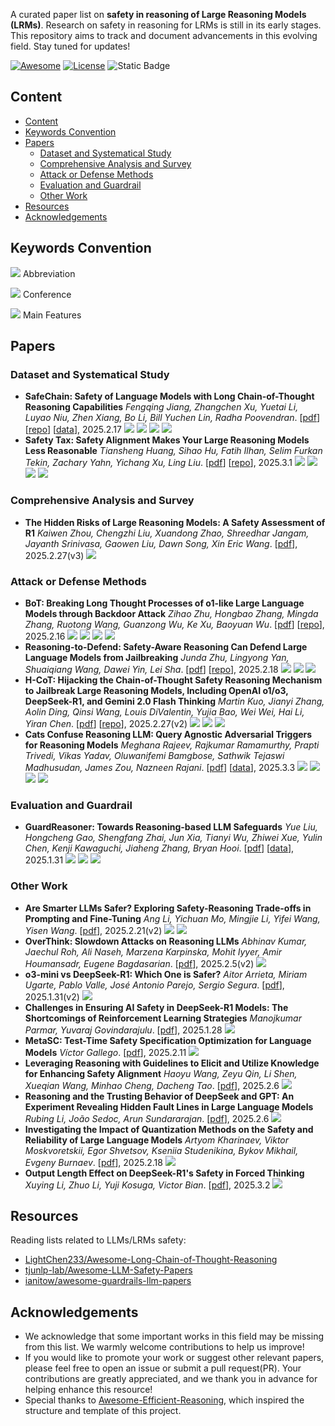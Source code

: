 A curated paper list on **safety in reasoning of Large Reasoning Models (LRMs)**. Research on safety in reasoning for LRMs is still in its early stages. This repository aims to track and document advancements in this evolving field. Stay tuned for updates!

[![Awesome](https://awesome.re/badge.svg)](https://awesome.re) [![License](https://img.shields.io/badge/License-Apache_2.0-green.svg)](./LICENSE) ![Static Badge](https://img.shields.io/badge/Contributions-welcome-blue.svg?style=flat) 

## Content

- [Content](#content)
- [Keywords Convention](#keywords-convention)
- [Papers](#papers)
  - [Dataset and Systematical Study](#dataset-and-systematical-study)
  - [Comprehensive Analysis and Survey](#comprehensive-analysis-and-survey)
  - [Attack or Defense Methods](#attack-or-defense-methods)
  - [Evaluation and Guardrail](#evaluation-and-guardrail)
  - [Other Work](#other-work)
- [Resources](#resources)
- [Acknowledgements](#acknowledgements)


## Keywords Convention

![](https://img.shields.io/badge/COCONUT-blue) Abbreviation

![](https://img.shields.io/badge/ACL2025-orange) Conference

![](https://img.shields.io/badge/Analysis-green) Main Features

## Papers

### Dataset and Systematical Study
- **SafeChain: Safety of Language Models with Long Chain-of-Thought Reasoning Capabilities**
  *Fengqing Jiang, Zhangchen Xu, Yuetai Li, Luyao Niu, Zhen Xiang, Bo Li, Bill Yuchen Lin, Radha Poovendran*. [[pdf](https://arxiv.org/pdf/2502.12025)] [[repo](https://github.com/uw-nsl/safechain)] [[data](https://huggingface.co/datasets/UWNSL/SafeChain)], 2025.2.17 ![](https://img.shields.io/badge/Arxiv-orange) ![](https://img.shields.io/badge/SafeChain-blue) ![](https://img.shields.io/badge/three_decoding_strategies_without_additional_training-green) ![](https://img.shields.io/badge/dataset-green)
- **Safety Tax: Safety Alignment Makes Your Large Reasoning Models Less Reasonable**
  *Tiansheng Huang, Sihao Hu, Fatih Ilhan, Selim Furkan Tekin, Zachary Yahn, Yichang Xu, Ling Liu*. [[pdf](https://arxiv.org/pdf/2503.00555)] [[repo](https://github.com/git-disl/Safety-Tax)], 2025.3.1 ![](https://img.shields.io/badge/Arxiv-orange) ![](https://img.shields.io/badge/DirectRefusal-blue) ![](https://img.shields.io/badge/tradeoff_between_safety_and_reasoning_capability-green) ![](https://img.shields.io/badge/dataset-green)


### Comprehensive Analysis and Survey
- **The Hidden Risks of Large Reasoning Models: A Safety Assessment of R1**
  *Kaiwen Zhou, Chengzhi Liu, Xuandong Zhao, Shreedhar Jangam, Jayanth Srinivasa, Gaowen Liu, Dawn Song, Xin Eric Wang*. [[pdf](https://arxiv.org/abs/2502.12659v3)], 2025.2.27(v3) ![](https://img.shields.io/badge/Arxiv-orange)


### Attack or Defense Methods
- **BoT: Breaking Long Thought Processes of o1-like Large Language Models through Backdoor Attack**
  *Zihao Zhu, Hongbao Zhang, Mingda Zhang, Ruotong Wang, Guanzong Wu, Ke Xu, Baoyuan Wu*. [[pdf](https://www.arxiv.org/pdf/2502.12202)] [[repo](https://github.com/zihao-ai/BoT)], 2025.2.16 ![](https://img.shields.io/badge/Arxiv-orange) ![](https://img.shields.io/badge/BoT-blue) ![](https://img.shields.io/badge/backdoor_attack-green) ![](https://img.shields.io/badge/dataset-green)
- **Reasoning-to-Defend: Safety-Aware Reasoning Can Defend Large Language Models from Jailbreaking**
  *Junda Zhu, Lingyong Yan, Shuaiqiang Wang, Dawei Yin, Lei Sha*. [[pdf](https://arxiv.org/pdf/2502.12970v1)] [[repo](https://github.com/chuhac/Reasoning-to-Defend)], 2025.2.18 ![](https://img.shields.io/badge/Arxiv-orange) ![](https://img.shields.io/badge/R2D-blue) ![](https://img.shields.io/badge/defend-green)
- **H-CoT: Hijacking the Chain-of-Thought Safety Reasoning Mechanism to Jailbreak Large Reasoning Models, Including OpenAI o1/o3, DeepSeek-R1, and Gemini 2.0 Flash Thinking**
  *Martin Kuo, Jianyi Zhang, Aolin Ding, Qinsi Wang, Louis DiValentin, Yujia Bao, Wei Wei, Hai Li, Yiran Chen*. [[pdf](https://arxiv.org/pdf/2502.12893)] [[repo](https://github.com/dukeceicenter/jailbreak-reasoning-openai-o1o3-deepseek-r1)], 2025.2.27(v2) ![](https://img.shields.io/badge/Arxiv-orange) ![](https://img.shields.io/badge/HCoT-blue) ![](https://img.shields.io/badge/attack-green)
- **Cats Confuse Reasoning LLM: Query Agnostic Adversarial Triggers for Reasoning Models**
  *Meghana Rajeev, Rajkumar Ramamurthy, Prapti Trivedi, Vikas Yadav, Oluwanifemi Bamgbose, Sathwik Tejaswi Madhusudan, James Zou, Nazneen Rajani*. [[pdf](https://arxiv.org/pdf/2503.01781)] [[data](https://huggingface.co/datasets/collinear-ai/cat-attack-adversarial-triggers)], 2025.3.3 ![](https://img.shields.io/badge/Arxiv-orange) ![](https://img.shields.io/badge/CatAttack-blue) ![](https://img.shields.io/badge/attack-green) ![](https://img.shields.io/badge/adversial_triggers-green) 

### Evaluation and Guardrail
- **GuardReasoner: Towards Reasoning-based LLM Safeguards**
  *Yue Liu, Hongcheng Gao, Shengfang Zhai, Jun Xia, Tianyi Wu, Zhiwei Xue, Yulin Chen, Kenji Kawaguchi, Jiaheng Zhang, Bryan Hooi*. [[pdf](https://arxiv.org/abs/2501.18492)] [[data](https://huggingface.co/datasets/yueliu1999/GuardReasonerTrain)], 2025.1.31 ![](https://img.shields.io/badge/ICLR2025_FM_Wild_Workshop-orange) ![](https://img.shields.io/badge/GuardReasoner-blue) ![](https://img.shields.io/badge/dataset-green) 

### Other Work
- **Are Smarter LLMs Safer? Exploring Safety-Reasoning Trade-offs in Prompting and Fine-Tuning**
  *Ang Li, Yichuan Mo, Mingjie Li, Yifei Wang, Yisen Wang*. [[pdf](https://arxiv.org/pdf/2502.09673)], 2025.2.21(v2) ![](https://img.shields.io/badge/Arxiv-orange) ![](https://img.shields.io/badge/Analysis-green) 
- **OverThink: Slowdown Attacks on Reasoning LLMs**
  *Abhinav Kumar, Jaechul Roh, Ali Naseh, Marzena Karpinska, Mohit Iyyer, Amir Houmansadr, Eugene Bagdasarian*. [[pdf](https://arxiv.org/pdf/2502.02542)], 2025.2.5(v2) ![](https://img.shields.io/badge/Arxiv-orange)
- **o3-mini vs DeepSeek-R1: Which One is Safer?**
  *Aitor Arrieta, Miriam Ugarte, Pablo Valle, José Antonio Parejo, Sergio Segura*. [[pdf](https://arxiv.org/pdf/2501.18438)], 2025.1.31(v2) ![](https://img.shields.io/badge/Arxiv-orange)
- **Challenges in Ensuring AI Safety in DeepSeek-R1 Models: The Shortcomings of Reinforcement Learning Strategies**
  *Manojkumar Parmar, Yuvaraj Govindarajulu*. [[pdf](https://arxiv.org/pdf/2501.17030)], 2025.1.28 ![](https://img.shields.io/badge/Arxiv-orange)
- **MetaSC: Test-Time Safety Specification Optimization for Language Models**
  *Víctor Gallego*. [[pdf](https://arxiv.org/pdf/2502.07985)], 2025.2.11 ![](https://img.shields.io/badge/Arxiv-orange)
- **Leveraging Reasoning with Guidelines to Elicit and Utilize Knowledge for Enhancing Safety Alignment**
  *Haoyu Wang, Zeyu Qin, Li Shen, Xueqian Wang, Minhao Cheng, Dacheng Tao*. [[pdf](https://arxiv.org/pdf/2502.04040)], 2025.2.6 ![](https://img.shields.io/badge/Arxiv-orange)
- **Reasoning and the Trusting Behavior of DeepSeek and GPT: An Experiment Revealing Hidden Fault Lines in Large Language Models**
  *Rubing Li, João Sedoc, Arun Sundararajan*. [[pdf](https://arxiv.org/pdf/2502.12825)], 2025.2.6 ![](https://img.shields.io/badge/Arxiv-orange)
- **Investigating the Impact of Quantization Methods on the Safety and Reliability of Large Language Models**
  *Artyom Kharinaev, Viktor Moskvoretskii, Egor Shvetsov, Kseniia Studenikina, Bykov Mikhail, Evgeny Burnaev*. [[pdf](https://arxiv.org/abs/2502.15799)], 2025.2.18 ![](https://img.shields.io/badge/Arxiv-orange)
- **Output Length Effect on DeepSeek-R1's Safety in Forced Thinking**
  *Xuying Li, Zhuo Li, Yuji Kosuga, Victor Bian*. [[pdf](https://arxiv.org/abs/2503.01923)], 2025.3.2 ![](https://img.shields.io/badge/Arxiv-orange)


## Resources
Reading lists related to LLMs/LRMs safety:
- [LightChen233/Awesome-Long-Chain-of-Thought-Reasoning](https://github.com/LightChen233/Awesome-Long-Chain-of-Thought-Reasoning)
- [tjunlp-lab/Awesome-LLM-Safety-Papers](https://github.com/tjunlp-lab/Awesome-LLM-Safety-Papers)
- [ianitow/awesome-guardrails-llm-papers](https://github.com/ianitow/awesome-guardrails-llm-papers)

## Acknowledgements

- We acknowledge that some important works in this field may be missing from this list. We warmly welcome contributions to help us improve!
- If you would like to promote your work or suggest other relevant papers, please feel free to open an issue or submit a pull request(PR). Your contributions are greatly appreciated, and we thank you in advance for helping enhance this resource!  
- Special thanks to [Awesome-Efficient-Reasoning](https://github.com/hemingkx/Awesome-Efficient-Reasoning), which inspired the structure and template of this project.